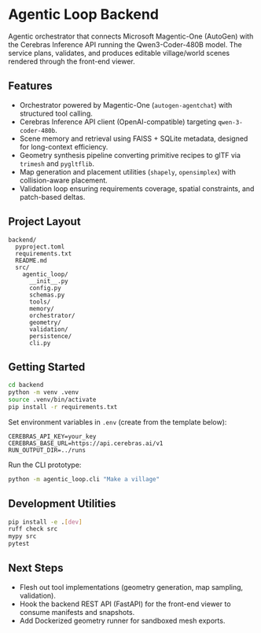 # Agentic Loop Backend

Agentic orchestrator that connects Microsoft Magentic-One (AutoGen) with the Cerebras Inference API running the Qwen3-Coder-480B model. The service plans, validates, and produces editable village/world scenes rendered through the front-end viewer.

## Features

- Orchestrator powered by Magentic-One (`autogen-agentchat`) with structured tool calling.
- Cerebras Inference API client (OpenAI-compatible) targeting `qwen-3-coder-480b`.
- Scene memory and retrieval using FAISS + SQLite metadata, designed for long-context efficiency.
- Geometry synthesis pipeline converting primitive recipes to glTF via `trimesh` and `pygltflib`.
- Map generation and placement utilities (`shapely`, `opensimplex`) with collision-aware placement.
- Validation loop ensuring requirements coverage, spatial constraints, and patch-based deltas.

## Project Layout

```
backend/
  pyproject.toml
  requirements.txt
  README.md
  src/
    agentic_loop/
      __init__.py
      config.py
      schemas.py
      tools/
      memory/
      orchestrator/
      geometry/
      validation/
      persistence/
      cli.py
```

## Getting Started

```bash
cd backend
python -m venv .venv
source .venv/bin/activate
pip install -r requirements.txt
```

Set environment variables in `.env` (create from the template below):

```
CEREBRAS_API_KEY=your_key
CEREBRAS_BASE_URL=https://api.cerebras.ai/v1
RUN_OUTPUT_DIR=../runs
```

Run the CLI prototype:

```bash
python -m agentic_loop.cli "Make a village"
```

## Development Utilities

```bash
pip install -e .[dev]
ruff check src
mypy src
pytest
```

## Next Steps

- Flesh out tool implementations (geometry generation, map sampling, validation).
- Hook the backend REST API (FastAPI) for the front-end viewer to consume manifests and snapshots.
- Add Dockerized geometry runner for sandboxed mesh exports.


